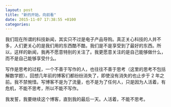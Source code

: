 ```yaml
---
layout: post
title: "新的开始，向前看"
date: 2015-11-07 17:38:55 +0100
categories:
---
```


我们现在所谓的科技新闻，其实只不过是电子产品导购。真正关心科技的人并不多，人们更关心的是我们用的东西酷不酷，我们是不是享受到了最好的东西。所以，这样的新闻，我再不愿意特别的关注了。我更愿意关注的是自己能够做什么，而不是自己能够享受什么。

写作是思考的过程，一个不善于写作的人，也往往不善于思考（这里的思考不包括解数学题）。回想几年前的博客们都纷纷消失了，即使没有消失的也止步于 2 年之前。我不禁惋惜。写博客不是为了流量，也不是为了任何人，只是因为人活着，有危机，不能不思考，所以不能不写作。

我发誓，我要继续这个博客，直到我的最后一天。人活着，不能不思考。